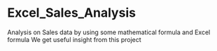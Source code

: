 # Excel_Sales_Analysis
Analysis on Sales data by using some mathematical formula and Excel formula 
We get useful insight from this project
